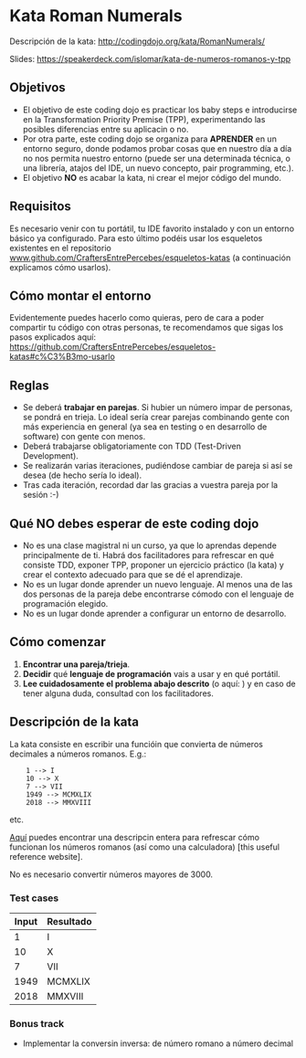 # Kata Roman Numerals
Descripción de la kata: http://codingdojo.org/kata/RomanNumerals/

Slides: https://speakerdeck.com/islomar/kata-de-numeros-romanos-y-tpp


## Objetivos
* El objetivo de este coding dojo es practicar los baby steps e introducirse en la Transformation Priority Premise (TPP), experimentando las posibles diferencias entre su aplicacin o no.
* Por otra parte, este coding dojo se organiza para **APRENDER** en un entorno seguro, donde podamos probar cosas que en nuestro día a día no nos permita nuestro entorno (puede ser una determinada técnica, o una librería, atajos del IDE, un nuevo concepto, pair programming, etc.).
* El objetivo **NO** es acabar la kata, ni crear el mejor código del mundo.


## Requisitos
Es necesario venir con tu portátil, tu IDE favorito instalado y con un entorno básico ya configurado. Para esto último podéis usar los esqueletos existentes en el repositorio www.github.com/CraftersEntrePercebes/esqueletos-katas (a continuación explicamos cómo usarlos).


## Cómo montar el entorno
Evidentemente puedes hacerlo como quieras, pero de cara a poder compartir tu código con otras personas, te recomendamos que sigas los pasos explicados aquí: https://github.com/CraftersEntrePercebes/esqueletos-katas#c%C3%B3mo-usarlo


## Reglas
* Se deberá **trabajar en parejas**. Si hubier un número impar de personas, se pondrá en trieja. Lo ideal sería crear parejas combinando gente con más experiencia en general (ya sea en testing o en desarrollo de software) con gente con menos.
* Deberá trabajarse obligatoriamente con TDD (Test-Driven Development).
* Se realizarán varias iteraciones, pudiéndose cambiar de pareja si así se desea (de hecho sería lo ideal).
* Tras cada iteración, recordad dar las gracias a vuestra pareja por la sesión :-)


## Qué NO debes esperar de este coding dojo
* No es una clase magistral ni un curso, ya que lo aprendas depende principalmente de ti. Habrá dos facilitadores para refrescar en qué consiste TDD, exponer TPP, proponer un ejercicio práctico (la kata) y crear el contexto adecuado para que se dé el aprendizaje.
* No es un lugar donde aprender un nuevo lenguaje. Al menos una de las dos personas de la pareja debe encontrarse cómodo con el lenguaje de programación elegido.
* No es un lugar donde aprender a configurar un entorno de desarrollo.


## Cómo comenzar
1. **Encontrar una pareja/trieja**.
2. **Decidir** qué **lenguaje de programación** vais a usar y en qué portátil.
3. **Lee cuidadosamente el problema abajo descrito** (o aquí: ) y en caso de tener alguna duda, consultad con los facilitadores.


## Descripción de la kata

La kata consiste en escribir una funcióin que convierta de números decimales a números romanos. E.g.:
``` 
    1 --> I
    10 --> X
    7 --> VII
    1949 --> MCMXLIX
    2018 --> MMXVIII
```
etc.

[Aquí](http://www.novaroma.org/via_romana/numbers.html) puedes encontrar una descripcin entera para refrescar cómo funcionan los números romanos (así como una calculadora) [this useful reference website].

No es necesario convertir números mayores de 3000.


### Test cases

| Input | Resultado |
|-------|-----------|
| 1     | I         |
| 10    | X         |
| 7     | VII       |
| 1949  | MCMXLIX   |
| 2018  | MMXVIII   |



### Bonus track
* Implementar la conversin inversa: de número romano a número decimal  

